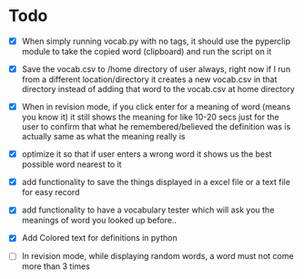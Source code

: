 # Todo

- [x] When simply running vocab.py with no tags, it should use the pyperclip module to take the copied word (clipboard)  and run the script on it
- [x] Save the vocab.csv to /home directory of user always, right now if I run from a different location/directory it creates a new 
   vocab.csv in that directory instead of adding that word to the vocab.csv at home directory
- [x] When in revision mode, if you click enter for a meaning of word (means you know it) it still shows the meaning for like 10-20 secs
  just for the user to confirm that what he remembered/believed the definition was is actually same as what the meaning really is 

- [x] optimize it so that if user enters a wrong word  it shows us the best possible word nearest to it
- [x] add functionality to save the things displayed in a excel file or a text file for easy record 
- [x] add functionality to have a vocabulary tester which will ask you the meanings of word you looked up before.. 
- [x] Add Colored text for definitions in python

- [ ] In revision mode, while displaying random words, a word must not come more than 3 times
